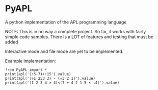 # PyAPL
A python implementation of the APL programming language

NOTE: This is in no way a complete project. So far, it works with fairly simple code samples. There is a LOT of features and testing that must be added

Interactive mode and file mode are yet to be implemented.

Example implementation:

    from PyAPL import *
    print(apl('(÷5-7)+÷15').value)
    print(apl('(÷1 253 3) - (÷3 2 1)').value)
    print(apl('(1 2 3 4 × 4)<(7 + 4 2 1 5 × ⍳4)').value)